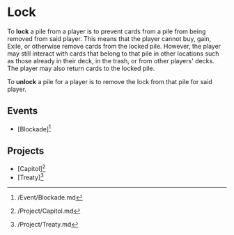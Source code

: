 # Lock

To **lock** a pile from a player is to prevent cards from a pile from being
removed from said player. This means that the player cannot buy, gain, Exile,
or otherwise remove cards from the locked pile. However, the player may still
interact with cards that belong to that pile in other locations such as those
already in their deck, in the trash, or from other players' decks. The player
may also return cards to the locked pile.

To **unlock** a pile for a player is to remove the lock from that pile for
said player.

## Events

- [Blockade][^Blockade]

## Projects

- [Capitol][^Capitol]
- [Treaty][^Treaty]

[^Blockade]: /Event/Blockade.md
[^Capitol]: /Project/Capitol.md
[^Treaty]: /Project/Treaty.md
